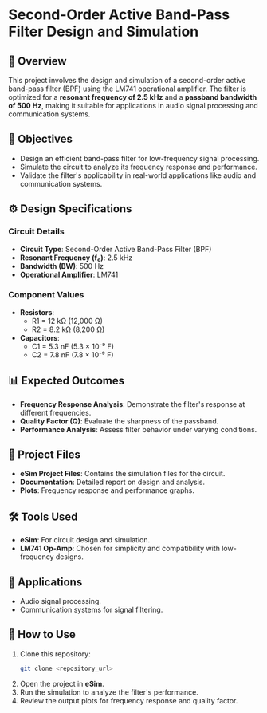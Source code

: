 # Second-Order Active Band-Pass Filter Design and Simulation

## 📖 Overview
This project involves the design and simulation of a second-order active band-pass filter (BPF) using the LM741 operational amplifier. The filter is optimized for a **resonant frequency of 2.5 kHz** and a **passband bandwidth of 500 Hz**, making it suitable for applications in audio signal processing and communication systems.

## 🎯 Objectives
- Design an efficient band-pass filter for low-frequency signal processing.
- Simulate the circuit to analyze its frequency response and performance.
- Validate the filter's applicability in real-world applications like audio and communication systems.

## ⚙️ Design Specifications
### Circuit Details
- **Circuit Type**: Second-Order Active Band-Pass Filter (BPF)
- **Resonant Frequency (f₀)**: 2.5 kHz
- **Bandwidth (BW)**: 500 Hz
- **Operational Amplifier**: LM741

### Component Values
- **Resistors**:
  - R1 = 12 kΩ (12,000 Ω)
  - R2 = 8.2 kΩ (8,200 Ω)
- **Capacitors**:
  - C1 = 5.3 nF (5.3 × 10⁻⁹ F)
  - C2 = 7.8 nF (7.8 × 10⁻⁹ F)

## 📊 Expected Outcomes
- **Frequency Response Analysis**: Demonstrate the filter's response at different frequencies.
- **Quality Factor (Q)**: Evaluate the sharpness of the passband.
- **Performance Analysis**: Assess filter behavior under varying conditions.

## 📂 Project Files
- **eSim Project Files**: Contains the simulation files for the circuit.
- **Documentation**: Detailed report on design and analysis.
- **Plots**: Frequency response and performance graphs.

## 🛠️ Tools Used
- **eSim**: For circuit design and simulation.
- **LM741 Op-Amp**: Chosen for simplicity and compatibility with low-frequency designs.

## 📌 Applications
- Audio signal processing.
- Communication systems for signal filtering.

## 🚀 How to Use
1. Clone this repository:
   ```bash
   git clone <repository_url>
   ```
2. Open the project in **eSim**.
3. Run the simulation to analyze the filter's performance.
4. Review the output plots for frequency response and quality factor.

